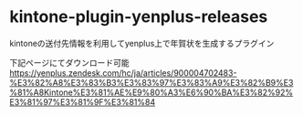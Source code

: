 # kintone-plugin-yenplus-releases
kintoneの送付先情報を利用してyenplus上で年賀状を生成するプラグイン

下記ページにてダウンロード可能
https://yenplus.zendesk.com/hc/ja/articles/900004702483-%E3%82%A8%E3%83%B3%E3%83%97%E3%83%A9%E3%82%B9%E3%81%A8Kintone%E3%81%AE%E9%80%A3%E6%90%BA%E3%82%92%E3%81%97%E3%81%9F%E3%81%84
